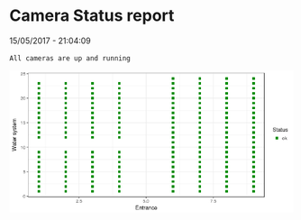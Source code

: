 Camera Status report
================
15/05/2017 - 21:04:09

    All cameras are up and running

![](camreport_files/figure-markdown_github/unnamed-chunk-2-1.png)
